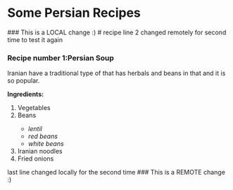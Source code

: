 <h1>Some Persian Recipes</h1>
### This is a LOCAL change :)
# recipe
line 2 changed remotely for second time to test it again
<h3>Recipe number 1:Persian Soup</h3>
Iranian have a traditional type of that has herbals and beans in that and it is so popular.

<strong>Ingredients:</strong>
<ol>
    <li>Vegetables</li>
    <li>Beans</li>
     <ul>
         <li><em>lentil</em></li>
         <li><em>red beans</em></li>
         <li><em>white beans</em></li>
     </ul>
    <li>Iranian noodles</li>
    <li>Fried onions</li>
</ol>
last line changed locally for the second time
### This is a REMOTE change :)
